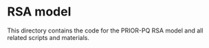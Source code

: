# RSA model

This directory contains the code for the PRIOR-PQ RSA model and all related scripts and materials.
